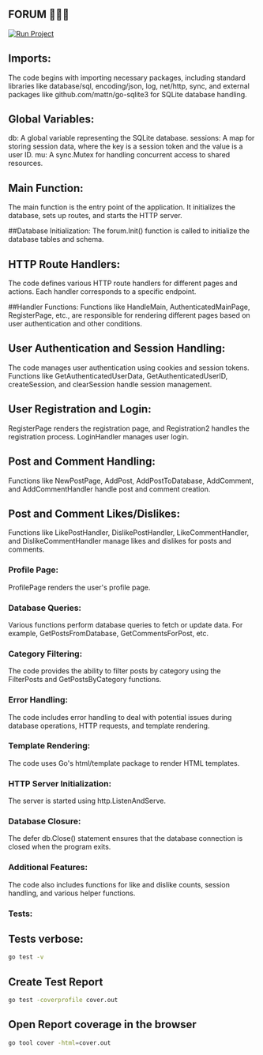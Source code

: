 ## FORUM 👥🌐💬
[![Run Project](https://img.shields.io/badge/Run-Project-blue)](https://forum-image-upload.onrender.com)
## Imports:

The code begins with importing necessary packages, including standard libraries like database/sql, encoding/json, log, net/http, sync, and external packages like github.com/mattn/go-sqlite3 for SQLite database handling.

## Global Variables:

db: A global variable representing the SQLite database.
sessions: A map for storing session data, where the key is a session token and the value is a user ID.
mu: A sync.Mutex for handling concurrent access to shared resources.

## Main Function:

The main function is the entry point of the application.
It initializes the database, sets up routes, and starts the HTTP server.

##Database Initialization:
The forum.Init() function is called to initialize the database tables and schema.

## HTTP Route Handlers:

The code defines various HTTP route handlers for different pages and actions. Each handler corresponds to a specific endpoint.

##Handler Functions:
Functions like HandleMain, AuthenticatedMainPage, RegisterPage, etc., are responsible for rendering different pages based on user authentication and other conditions.

## User Authentication and Session Handling:

The code manages user authentication using cookies and session tokens. Functions like GetAuthenticatedUserData, GetAuthenticatedUserID, createSession, and clearSession handle session management.

## User Registration and Login:

RegisterPage renders the registration page, and Registration2 handles the registration process.
LoginHandler manages user login.

## Post and Comment Handling:

Functions like NewPostPage, AddPost, AddPostToDatabase, AddComment, and AddCommentHandler handle post and comment creation.

## Post and Comment Likes/Dislikes:

Functions like LikePostHandler, DislikePostHandler, LikeCommentHandler, and DislikeCommentHandler manage likes and dislikes for posts and comments.

### Profile Page:

ProfilePage renders the user's profile page.

### Database Queries:

Various functions perform database queries to fetch or update data. For example, GetPostsFromDatabase, GetCommentsForPost, etc.

### Category Filtering:

The code provides the ability to filter posts by category using the FilterPosts and GetPostsByCategory functions.

### Error Handling:

The code includes error handling to deal with potential issues during database operations, HTTP requests, and template rendering.

### Template Rendering:

The code uses Go's html/template package to render HTML templates.

### HTTP Server Initialization:

The server is started using http.ListenAndServe.

### Database Closure:

The defer db.Close() statement ensures that the database connection is closed when the program exits.

### Additional Features:

The code also includes functions for like and dislike counts, session handling, and various helper functions.

### Tests:

## Tests verbose:

```bash
go test -v
```

## Create Test Report

```bash
go test -coverprofile cover.out
```

## Open Report coverage in the browser

```bash
go tool cover -html=cover.out
```
